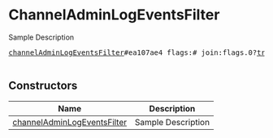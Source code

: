 # ChannelAdminLogEventsFilter

Sample Description

<pre>
<a href="../constructor/channelAdminLogEventsFilter.md">channelAdminLogEventsFilter</a>#ea107ae4 flags:# join:flags.0?<a href="../type/true.md">true</a> leave:flags.1?<a href="../type/true.md">true</a> invite:flags.2?<a href="../type/true.md">true</a> ban:flags.3?<a href="../type/true.md">true</a> unban:flags.4?<a href="../type/true.md">true</a> kick:flags.5?<a href="../type/true.md">true</a> unkick:flags.6?<a href="../type/true.md">true</a> promote:flags.7?<a href="../type/true.md">true</a> demote:flags.8?<a href="../type/true.md">true</a> info:flags.9?<a href="../type/true.md">true</a> settings:flags.10?<a href="../type/true.md">true</a> pinned:flags.11?<a href="../type/true.md">true</a> edit:flags.12?<a href="../type/true.md">true</a> delete:flags.13?<a href="../type/true.md">true</a> = <a href="../type/ChannelAdminLogEventsFilter.md">ChannelAdminLogEventsFilter</a>;

</pre>

## Constructors

| Name | Description |
|------|-------------|
| [channelAdminLogEventsFilter](../constructor/channelAdminLogEventsFilter.md) | Sample Description |

